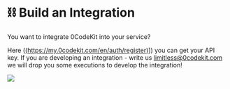 # ⛓ Build an Integration

You want to integrate 0CodeKit into your service?

Here ([(https://my.0codekit.com/en/auth/register)](https://my.0codekit.com/en/auth/register)]) you can get your API key. If you are developing an integration - write us limitless@0codekit.com we will drop you some executions to develop the integration!

![](https://images.unsplash.com/photo-1454486837617-ce8e1ba5ebfe?crop=entropy\&cs=srgb\&fm=jpg\&ixid=MnwxOTcwMjR8MHwxfHNlYXJjaHw5fHxoaWdoJTIwZml2ZXxlbnwwfHx8fDE2NDkyNzg2ODI\&ixlib=rb-1.2.1\&q=85)
